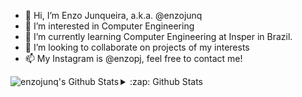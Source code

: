 - 👋 Hi, I’m Enzo Junqueira, a.k.a. @enzojunq
- 👀 I’m interested in Computer Engineering
- 🌱 I’m currently learning Computer Engineering at Insper in Brazil.
- 💞️ I’m looking to collaborate on projects of my interests
- 📫 My Instagram is @enzopj, feel free to contact me!

<!---
enzojunq/enzojunq is a ✨ special ✨ repository because its `README.md` (this file) appears on your GitHub profile.
You can click the Preview link to take a look at your changes.
--->

<details>
<summary>:zap: Github Stats</ summary>
<img align="left" alt="enzojunq's Github Stats" src="https://github-stats-olive-nu.vercel.app/api?username=enzojunq&show_icons=true&hide_border=true"/>
</details>
